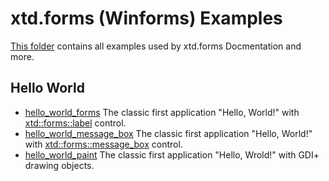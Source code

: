 # xtd.forms (Winforms) Examples

[This folder](..) contains all examples used by xtd.forms Docmentation and more.

## Hello World

* [hello_world_forms](hello_world_forms/README.md) The classic first application "Hello, World!" with  [xtd::forms::label](../../xtd.forms/include/xtd/forms/label.hpp) control.
* [hello_world_message_box](hello_world_message_box/README.md) The classic first application "Hello, World!" with [xtd::forms::message_box](../../xtd.forms/include/xtd/forms/message_box.hpp) control.
* [hello_world_paint](hello_world_paint/README.md) The classic first application "Hello, Wrold!" with GDI+ drawing objects.
